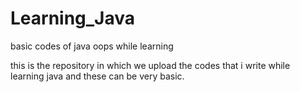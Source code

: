 # Learning_Java
basic codes of java oops while learning

this is the repository in which we upload the codes that i write while learning java and these can be very basic.
